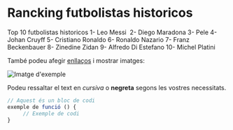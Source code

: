 # Rancking futbolistas historicos
Top 10 futbolistas historicos
1- Leo Messi
<img src="”messi.webp”" alt="" width="”100”" height="”100”" />
2- Diego Maradona
3- Pele
4- Johan Cruyff
5- Cristiano Ronaldo
6- Ronaldo Nazario
7- Franz Beckenbauer
8- Zinedine Zidan
9- Alfredo Di Estefano
10- Michel Platini


També podeu afegir [enllaços](https://www.exemple.com) i mostrar imatges:

![Imatge d'exemple](https://www.ejemplo.com/imagen.jpg)

Podeu ressaltar el text en *cursiva* o **negreta** segons les vostres necessitats.

```javascript
// Aquest és un bloc de codi
exemple de funció () {
     // Exemple de codi
}
